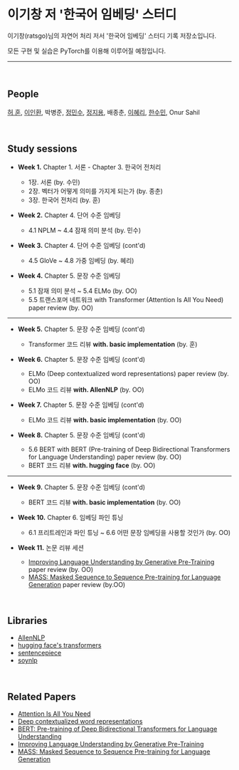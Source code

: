 # 이기창 저 '한국어 임베딩' 스터디
이기창(ratsgo)님의 자연어 처리 저서 '한국어 임베딩' 스터디 기록 저장소입니다. 

모든 구현 및 실습은 PyTorch를 이용해 이루어질 예정입니다.

---

<br/>

## People
[허 훈](https://github.com/Huffon), [이인환](https://github.com/lih0905), 박병준, [정민수](https://github.com/4seaday), [정지용](https://github.com/jistim), 배종춘, [이혜리](https://github.com/keirahrlee), [한수민](https://github.com/dlems), Onur Sahil

<br/>


## Study sessions
- **Week 1.** Chapter 1. 서론 - Chapter 3. 한국어 전처리
	- 1장. 서론 (by. 수민)
	- 2장. 벡터가 어떻게 의미를 가지게 되는가 (by. 종춘)
	- 3장. 한국어 전처리 (by. 훈)

- **Week 2.** Chapter 4. 단어 수준 임베딩
	- 4.1 NPLM ~ 4.4 잠재 의미 분석 (by. 민수)

- **Week 3.** Chapter 4. 단어 수준 임베딩 (cont'd)
	- 4.5 GloVe ~ 4.8 가중 임베딩 (by. 혜리)

- **Week 4.** Chapter 5. 문장 수준 임베딩
	- 5.1 잠재 의미 분석 ~ 5.4 ELMo (by. OO)
	- 5.5 트랜스포머 네트워크 with Transformer (Attention Is All You Need) paper review (by. OO)

---

- **Week 5.** Chapter 5. 문장 수준 임베딩 (cont'd)
	- Transformer 코드 리뷰 **with. basic implementation** (by. 훈)

- **Week 6.** Chapter 5. 문장 수준 임베딩 (cont'd)
	- ELMo (Deep contextualized word representations) paper review (by. OO)
	- ELMo 코드 리뷰 **with. AllenNLP** (by. OO)

- **Week 7.** Chapter 5. 문장 수준 임베딩 (cont'd)
	- ELMo 코드 리뷰 **with. basic implementation** (by. OO)

- **Week 8.** Chapter 5. 문장 수준 임베딩 (cont'd)
	- 5.6 BERT with BERT (Pre-training of Deep Bidirectional Transformers for Language Understanding) paper review (by. OO)
	- BERT 코드 리뷰 **with. hugging face** (by. OO)

---

- **Week 9.** Chapter 5. 문장 수준 임베딩 (cont'd)
	- BERT 코드 리뷰 **with. basic implementation** (by. OO)

- **Week 10.** Chapter 6. 임베딩 파인 튜닝
	- 6.1 프리트레인과 파인 튜닝 ~ 6.6 어떤 문장 임베딩을 사용할 것인가 (by. OO)

- **Week 11.** 논문 리뷰 세션
	- [Improving Language Understanding by Generative Pre-Training](https://s3-us-west-2.amazonaws.com/openai-assets/research-covers/language-unsupervised/language_understanding_paper.pdf) paper review (by. OO)
	- [MASS: Masked Sequence to Sequence Pre-training for Language Generation](https://arxiv.org/abs/1905.02450) paper review (by.OO)


<br/>

## Libraries
- [AllenNLP](https://github.com/allenai/allennlp)
- [hugging face's transformers](https://github.com/huggingface/transformers)
- [sentencepiece](https://github.com/google/sentencepiece)
- [soynlp](https://github.com/lovit/soynlp)


<br/>

## Related Papers
- [Attention Is All You Need](https://arxiv.org/abs/1706.03762)
- [Deep contextualized word representations](https://arxiv.org/pdf/1802.05365.pdf)
- [BERT: Pre-training of Deep Bidirectional Transformers for Language Understanding](https://arxiv.org/abs/1810.04805)
- [Improving Language Understanding by Generative Pre-Training](https://s3-us-west-2.amazonaws.com/openai-assets/research-covers/language-unsupervised/language_understanding_paper.pdf)
- [MASS: Masked Sequence to Sequence Pre-training for Language Generation](https://arxiv.org/abs/1905.02450)
